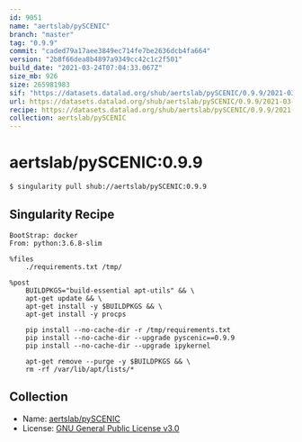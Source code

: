 ```yaml
---
id: 9051
name: "aertslab/pySCENIC"
branch: "master"
tag: "0.9.9"
commit: "caded79a17aee3849ec714fe7be2636dcb4fa664"
version: "2b8f66dea8b4897a9349cc42c1c2f501"
build_date: "2021-03-24T07:04:33.067Z"
size_mb: 926
size: 265981983
sif: "https://datasets.datalad.org/shub/aertslab/pySCENIC/0.9.9/2021-03-24-caded79a-2b8f66de/2b8f66dea8b4897a9349cc42c1c2f501.simg"
url: https://datasets.datalad.org/shub/aertslab/pySCENIC/0.9.9/2021-03-24-caded79a-2b8f66de/
recipe: https://datasets.datalad.org/shub/aertslab/pySCENIC/0.9.9/2021-03-24-caded79a-2b8f66de/Singularity
collection: aertslab/pySCENIC
---
```


# aertslab/pySCENIC:0.9.9

```bash
$ singularity pull shub://aertslab/pySCENIC:0.9.9
```

## Singularity Recipe

```singularity
BootStrap: docker
From: python:3.6.8-slim

%files
    ./requirements.txt /tmp/

%post
    BUILDPKGS="build-essential apt-utils" && \
    apt-get update && \
    apt-get install -y $BUILDPKGS && \
    apt-get install -y procps

    pip install --no-cache-dir -r /tmp/requirements.txt
    pip install --no-cache-dir --upgrade pyscenic==0.9.9
    pip install --no-cache-dir --upgrade ipykernel

    apt-get remove --purge -y $BUILDPKGS && \
    rm -rf /var/lib/apt/lists/*
```

## Collection

 - Name: [aertslab/pySCENIC](https://github.com/aertslab/pySCENIC)
 - License: [GNU General Public License v3.0](https://api.github.com/licenses/gpl-3.0)

